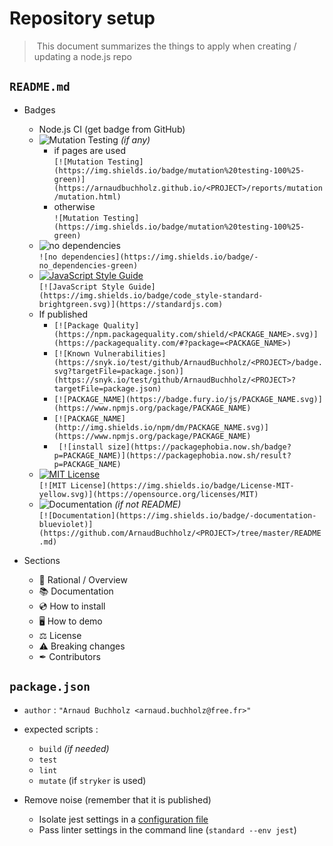 # Repository setup

> This document summarizes the things to apply when creating / updating a node.js repo

## `README.md`

* Badges
  * Node.js CI (get badge from GitHub)
  * ![Mutation Testing](https://img.shields.io/badge/mutation%20testing-100%25-green) *(if any)*
    * if pages are used <br/>
      `[![Mutation Testing](https://img.shields.io/badge/mutation%20testing-100%25-green)](https://arnaudbuchholz.github.io/<PROJECT>/reports/mutation/mutation.html)`
    * otherwise <br />
      `![Mutation Testing](https://img.shields.io/badge/mutation%20testing-100%25-green)`
  * ![no dependencies](https://img.shields.io/badge/-no_dependencies-green) <br/>
    `![no dependencies](https://img.shields.io/badge/-no_dependencies-green)`
  * [![JavaScript Style Guide](https://img.shields.io/badge/code_style-standard-brightgreen.svg)](https://standardjs.com) <br/>
    `[![JavaScript Style Guide](https://img.shields.io/badge/code_style-standard-brightgreen.svg)](https://standardjs.com)`
  * If published
    * `[![Package Quality](https://npm.packagequality.com/shield/<PACKAGE_NAME>.svg)](https://packagequality.com/#?package=<PACKAGE_NAME>)`
    * `[![Known Vulnerabilities](https://snyk.io/test/github/ArnaudBuchholz/<PROJECT>/badge.svg?targetFile=package.json)](https://snyk.io/test/github/ArnaudBuchholz/<PROJECT>?targetFile=package.json)`
    * `[![PACKAGE_NAME](https://badge.fury.io/js/PACKAGE_NAME.svg)](https://www.npmjs.org/package/PACKAGE_NAME)`
    * `[![PACKAGE_NAME](http://img.shields.io/npm/dm/PACKAGE_NAME.svg)](https://www.npmjs.org/package/PACKAGE_NAME)`
    * ` [![install size](https://packagephobia.now.sh/badge?p=PACKAGE_NAME)](https://packagephobia.now.sh/result?p=PACKAGE_NAME)`
  * [![MIT License](https://img.shields.io/badge/License-MIT-yellow.svg)](https://opensource.org/licenses/MIT) <br/>
    `[![MIT License](https://img.shields.io/badge/License-MIT-yellow.svg)](https://opensource.org/licenses/MIT)`
  * ![Documentation](https://img.shields.io/badge/-documentation-blueviolet) *(if not README)* <br/>
    `[![Documentation](https://img.shields.io/badge/-documentation-blueviolet)](https://github.com/ArnaudBuchholz/<PROJECT>/tree/master/README.md)`

* Sections
  * 🍁 Rational / Overview
  * 📚 Documentation
  * 💿 How to install
  * 🖥️ How to demo
  * ⚖️ License
  * ⚠️ Breaking changes
  * ✒ Contributors

## `package.json`

* `author` : `"Arnaud Buchholz <arnaud.buchholz@free.fr>"`

* expected scripts :
  * `build` *(if needed)*
  * `test`
  * `lint`
  * `mutate` (if `stryker` is used)

* Remove noise (remember that it is published)
  * Isolate jest settings in a [configuration file](https://jestjs.io/docs/configuration)
  * Pass linter settings in the command line (`standard --env jest`)
